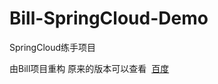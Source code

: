 # Bill-SpringCloud-Demo
SpringCloud练手项目

由Bill项目重构
原来的版本可以查看 
[百度](https://github.com/Aliang99/billProject)
